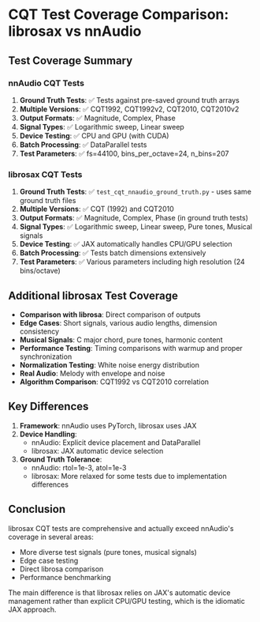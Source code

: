 # CQT Test Coverage Comparison: librosax vs nnAudio

## Test Coverage Summary

### nnAudio CQT Tests
1. **Ground Truth Tests**: ✅ Tests against pre-saved ground truth arrays
2. **Multiple Versions**: ✅ CQT1992, CQT1992v2, CQT2010, CQT2010v2
3. **Output Formats**: ✅ Magnitude, Complex, Phase
4. **Signal Types**: ✅ Logarithmic sweep, Linear sweep
5. **Device Testing**: ✅ CPU and GPU (with CUDA)
6. **Batch Processing**: ✅ DataParallel tests
7. **Test Parameters**: ✅ fs=44100, bins_per_octave=24, n_bins=207

### librosax CQT Tests
1. **Ground Truth Tests**: ✅ `test_cqt_nnaudio_ground_truth.py` - uses same ground truth files
2. **Multiple Versions**: ✅ CQT (1992) and CQT2010
3. **Output Formats**: ✅ Magnitude, Complex, Phase (in ground truth tests)
4. **Signal Types**: ✅ Logarithmic sweep, Linear sweep, Pure tones, Musical signals
5. **Device Testing**: ✅ JAX automatically handles CPU/GPU selection
6. **Batch Processing**: ✅ Tests batch dimensions extensively
7. **Test Parameters**: ✅ Various parameters including high resolution (24 bins/octave)

## Additional librosax Test Coverage
- **Comparison with librosa**: Direct comparison of outputs
- **Edge Cases**: Short signals, various audio lengths, dimension consistency
- **Musical Signals**: C major chord, pure tones, harmonic content
- **Performance Testing**: Timing comparisons with warmup and proper synchronization
- **Normalization Testing**: White noise energy distribution
- **Real Audio**: Melody with envelope and noise
- **Algorithm Comparison**: CQT1992 vs CQT2010 correlation

## Key Differences
1. **Framework**: nnAudio uses PyTorch, librosax uses JAX
2. **Device Handling**: 
   - nnAudio: Explicit device placement and DataParallel
   - librosax: JAX automatic device selection
3. **Ground Truth Tolerance**:
   - nnAudio: rtol=1e-3, atol=1e-3
   - librosax: More relaxed for some tests due to implementation differences

## Conclusion
librosax CQT tests are comprehensive and actually exceed nnAudio's coverage in several areas:
- More diverse test signals (pure tones, musical signals)
- Edge case testing
- Direct librosa comparison
- Performance benchmarking

The main difference is that librosax relies on JAX's automatic device management rather than explicit CPU/GPU testing, which is the idiomatic JAX approach.